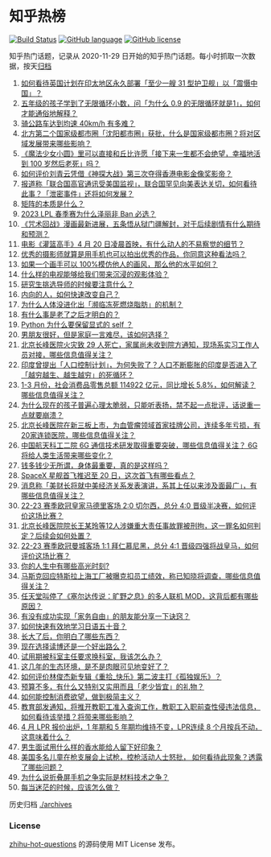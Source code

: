 # 知乎热榜
[![Build Status](https://github.com/ToWeLong/zhihu-hot-questions/workflows/CI/badge.svg)](https://github.com/ToWeLong/zhihu-hot-questions/actions)
[![GitHub language](https://img.shields.io/badge/language-golang-orange.svg)](https://golang.org/)
[![GitHub license](https://img.shields.io/github/license/ToWeLong/zhihu-hot-questions)](https://github.com/ToWeLong/zhihu-hot-questions/blob/main/LICENSE)

知乎热门话题，记录从 2020-11-29 日开始的知乎热门话题。每小时抓取一次数据，按天[归档](./archives)

<!-- BEGIN -->

1. [如何看待英国计划在印太地区永久部署「至少一艘 31 型护卫舰」以「震慑中国」？](https://www.zhihu.com/question/596482831)
1. [五年级的孩子学到了无限循环小数，问「为什么 0.9 的无限循环就是1」，如何才能通俗地解释？](https://www.zhihu.com/question/584855897)
1. [骑公路车达到均速 40km/h 有多难？](https://www.zhihu.com/question/588085995)
1. [北方第二个国家级都市圈「沈阳都市圈」获批，什么是国家级都市圈？将对区域发展带来哪些影响？](https://www.zhihu.com/question/595386392)
1. [《魔法少女小圆》里可以直接和丘比许愿「接下来一生都不会绝望，幸福地活到 100 岁然后老死」吗？](https://www.zhihu.com/question/583260384)
1. [如何评价刘青云凭借《神探大战》第三次夺得香港电影金像奖影帝？](https://www.zhihu.com/question/595993628)
1. [报道称「联合国高官通讯受美国监视」，联合国罕见向美表达关切，如何看待此事？「泄密事件」还将如何发展？](https://www.zhihu.com/question/596483199)
1. [矩阵的本质是什么？](https://www.zhihu.com/question/22047061)
1. [2023 LPL 春季赛为什么泽丽非 Ban 必选？](https://www.zhihu.com/question/595270877)
1. [《咒术回战》漫画最新进展，五条悟从狱门疆解封，对于后续剧情有什么期待和预测？](https://www.zhihu.com/question/596509782)
1. [电影《灌篮高手》4 月 20 日凌晨首映，有什么动人的不易察觉的细节？](https://www.zhihu.com/question/596633834)
1. [优秀的摄影师就算是用手机也可以拍出优秀的作品，你同意这种看法吗？](https://www.zhihu.com/question/581323533)
1. [如果一个画手可以 100%模仿他人的画风，那么他的水平如何？](https://www.zhihu.com/question/596070402)
1. [什么样的电视能够给我们带来沉浸的观影体验？](https://www.zhihu.com/question/596499580)
1. [研究生挑选导师的时候要注意什么？](https://www.zhihu.com/question/586747143)
1. [内向的人，如何快速改变自己？](https://www.zhihu.com/question/586979668)
1. [为什么人体没进化出「濒临冻死燃烧脂肪」的机制？](https://www.zhihu.com/question/595923615)
1. [有什么事是老了之后才明白的？](https://www.zhihu.com/question/574609890)
1. [Python 为什么要保留显式的 self ？](https://www.zhihu.com/question/589225682)
1. [男朋友很好，但是家庭一言难尽，该如何选择？](https://www.zhihu.com/question/595234221)
1. [北京长峰医院火灾致 29 人死亡，家属尚未收到院方通知，现场系实习工作人员对接，哪些信息值得关注？](https://www.zhihu.com/question/596419431)
1. [印度曾提出「人口控制计划」，为何失败了？人口不断膨胀的印度是否进入了「越穷越生、越生越穷」的死循环？](https://www.zhihu.com/question/595644332)
1. [1-3 月份，社会消费品零售总额 114922 亿元，同比增长 5.8%，如何解读？哪些信息值得关注？](https://www.zhihu.com/question/596253656)
1. [为什么现在的孩子普遍心理太脆弱，只能听表扬，禁不起一点批评，话说重一点就要崩溃？](https://www.zhihu.com/question/589677533)
1. [北京长峰医院在新三板上市，为血管瘤领域首家挂牌公司，连续多年亏损，有20家连锁医院，哪些信息值得关注？](https://www.zhihu.com/question/596465056)
1. [中国航天科工二院 6G 通信技术研发取得重要突破，哪些信息值得关注？ 6G 将给人类生活带来哪些变化？](https://www.zhihu.com/question/596537940)
1. [钱多钱少无所谓，身体最重要，真的是这样吗？](https://www.zhihu.com/question/595425019)
1. [SpaceX 星舰首飞推迟至 20 日，这次首飞有哪些看点？](https://www.zhihu.com/question/596482641)
1. [消息称「美财长将就中美经济关系发表演讲，系其上任以来涉及面最广」，有哪些信息值得关注？](https://www.zhihu.com/question/596498587)
1. [22-23 赛季欧冠皇家马德里客场 2:0 切尔西，总分 4:0 晋级半决赛，如何评价这场比赛？](https://www.zhihu.com/question/596445466)
1. [北京长峰医院院长王某玲等12人涉嫌重大责任事故罪被刑拘，这一罪名如何判定？后续会如何处置？](https://www.zhihu.com/question/596491104)
1. [22-23 赛季欧冠曼城客场 1:1 拜仁慕尼黑，总分 4:1 晋级四强将战皇马，如何评价这场比赛？](https://www.zhihu.com/question/596638854)
1. [你的人生中有哪些高光时刻?](https://www.zhihu.com/question/320589678)
1. [马斯克回应特斯拉上海工厂被曝克扣员工绩效，称已知晓将调查，哪些信息值得关注？](https://www.zhihu.com/question/596338889)
1. [任天堂叫停了《塞尔达传说：旷野之息》的多人联机 MOD，这背后都有哪些原因？](https://www.zhihu.com/question/595981597)
1. [有没有成功实现「家务自由」的朋友能分享一下诀窍？](https://www.zhihu.com/question/596550912)
1. [如何快速有效地学习日语五十音？](https://www.zhihu.com/question/20318161)
1. [长大了后，你明白了哪些东西？](https://www.zhihu.com/question/582962900)
1. [现在选择读博还是一个好出路么？](https://www.zhihu.com/question/595933177)
1. [试用期被科室主任要求换科室，我该怎么办？](https://www.zhihu.com/question/596054554)
1. [这几年的生态环境，是不是肉眼可见地变好了？](https://www.zhihu.com/question/596312091)
1. [如何评价林俊杰新专辑《重拾_快乐》第二波主打《孤独娱乐》？](https://www.zhihu.com/question/596034758)
1. [预算不多，有什么又特别又实用而且「老少皆宜」的礼物？](https://www.zhihu.com/question/596553521)
1. [如何能控制消费欲望，做到极简主义？](https://www.zhihu.com/question/596254113)
1. [教育部发通知，将推开教职工准入查询工作，教职工入职前查性侵违法信息，如何看待该举措？将带来哪些影响？](https://www.zhihu.com/question/596674058)
1. [4 月 LPR 报价出炉，1 年期和 5 年期均维持不变，LPR连续 8 个月按兵不动，这意味着什么？](https://www.zhihu.com/question/596673763)
1. [男生面试用什么样的香水能给人留下好印象？](https://www.zhihu.com/question/589759377)
1. [美国多名儿童在枪支展会上试枪，控枪活动人士怒批， 如何看待此现象？透露了哪些问题？](https://www.zhihu.com/question/596075065)
1. [为什么说折叠屏手机之争实际是材料技术之争？](https://www.zhihu.com/question/596472790)
1. [每当迷茫的时候，应该怎么做？](https://www.zhihu.com/question/596056068)

<!-- END -->

历史归档 [./archives](./archives)


### License
[zhihu-hot-questions](https://github.com/towelong/zhihu-hot-questions) 的源码使用 MIT License 发布。